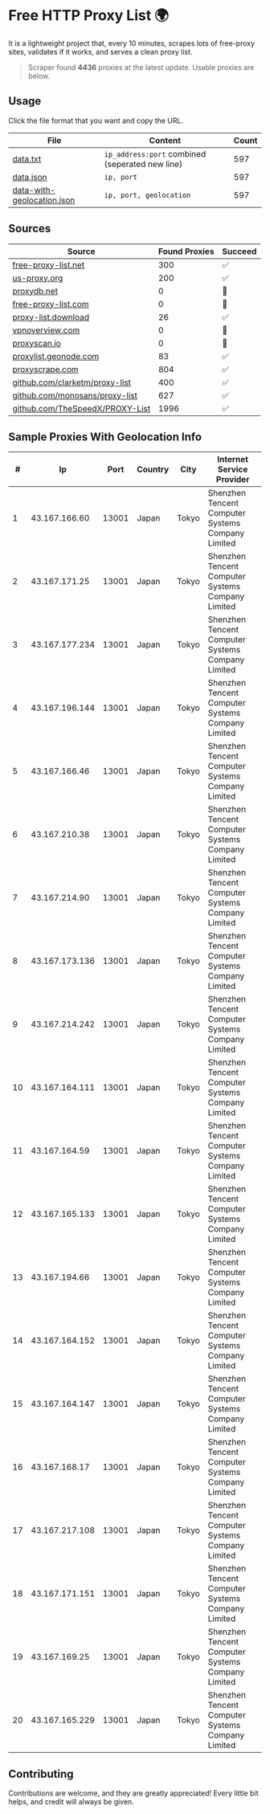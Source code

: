 
# Free HTTP Proxy List 🌍

It is a lightweight project that, every 10 minutes, scrapes lots of free-proxy sites, validates if it works, and serves a clean proxy list.


> Scraper found **4436** proxies at the latest update. Usable proxies are below.

## Usage

Click the file format that you want and copy the URL.


|File|Content|Count|
|----|-------|-----|
|[data.txt](https://raw.githubusercontent.com/themiralay/Proxy-List-World/master/data.txt)|`ip_address:port` combined (seperated new line)|597|
|[data.json](https://raw.githubusercontent.com/themiralay/Proxy-List-World/master/data.json)|`ip, port`|597|
|[data-with-geolocation.json](https://raw.githubusercontent.com/themiralay/Proxy-List-World/master/data-with-geolocation.json)|`ip, port, geolocation`|597|

## Sources

|Source|Found Proxies|Succeed|
|------|-------------|-------|
|[free-proxy-list.net](https://free-proxy-list.net)|300|✅|
|[us-proxy.org](https://www.us-proxy.org)|200|✅|
|[proxydb.net](http://proxydb.net)|0|🚫|
|[free-proxy-list.com](https://free-proxy-list.com/?page=&port=&type%5B%5D=http&type%5B%5D=https&up_time=0&search=Search)|0|🚫|
|[proxy-list.download](https://www.proxy-list.download/HTTP)|26|✅|
|[vpnoverview.com](https://vpnoverview.com/privacy/anonymous-browsing/free-proxy-servers)|0|🚫|
|[proxyscan.io](https://www.proxyscan.io)|0|🚫|
|[proxylist.geonode.com](https://proxylist.geonode.com/api/proxy-list?limit=300&page=1&sort_by=lastChecked&sort_type=desc&protocols=http,https)|83|✅|
|[proxyscrape.com](https://api.proxyscrape.com/v2/?request=displayproxies&protocol=http&timeout=10000&country=all&ssl=all&anonymity=all)|804|✅|
|[github.com/clarketm/proxy-list](https://raw.githubusercontent.com/clarketm/proxy-list/master/proxy-list-raw.txt)|400|✅|
|[github.com/monosans/proxy-list](https://raw.githubusercontent.com/monosans/proxy-list/main/proxies/http.txt)|627|✅|
|[github.com/TheSpeedX/PROXY-List](https://raw.githubusercontent.com/TheSpeedX/PROXY-List/master/http.txt)|1996|✅|


## Sample Proxies With Geolocation Info

|#|Ip|Port|Country|City|Internet Service Provider|
|-|--|----|-------|----|-------------------------|
|1|43.167.166.60|13001|Japan|Tokyo|Shenzhen Tencent Computer Systems Company Limited|
|2|43.167.171.25|13001|Japan|Tokyo|Shenzhen Tencent Computer Systems Company Limited|
|3|43.167.177.234|13001|Japan|Tokyo|Shenzhen Tencent Computer Systems Company Limited|
|4|43.167.196.144|13001|Japan|Tokyo|Shenzhen Tencent Computer Systems Company Limited|
|5|43.167.166.46|13001|Japan|Tokyo|Shenzhen Tencent Computer Systems Company Limited|
|6|43.167.210.38|13001|Japan|Tokyo|Shenzhen Tencent Computer Systems Company Limited|
|7|43.167.214.90|13001|Japan|Tokyo|Shenzhen Tencent Computer Systems Company Limited|
|8|43.167.173.136|13001|Japan|Tokyo|Shenzhen Tencent Computer Systems Company Limited|
|9|43.167.214.242|13001|Japan|Tokyo|Shenzhen Tencent Computer Systems Company Limited|
|10|43.167.164.111|13001|Japan|Tokyo|Shenzhen Tencent Computer Systems Company Limited|
|11|43.167.164.59|13001|Japan|Tokyo|Shenzhen Tencent Computer Systems Company Limited|
|12|43.167.165.133|13001|Japan|Tokyo|Shenzhen Tencent Computer Systems Company Limited|
|13|43.167.194.66|13001|Japan|Tokyo|Shenzhen Tencent Computer Systems Company Limited|
|14|43.167.164.152|13001|Japan|Tokyo|Shenzhen Tencent Computer Systems Company Limited|
|15|43.167.164.147|13001|Japan|Tokyo|Shenzhen Tencent Computer Systems Company Limited|
|16|43.167.168.17|13001|Japan|Tokyo|Shenzhen Tencent Computer Systems Company Limited|
|17|43.167.217.108|13001|Japan|Tokyo|Shenzhen Tencent Computer Systems Company Limited|
|18|43.167.171.151|13001|Japan|Tokyo|Shenzhen Tencent Computer Systems Company Limited|
|19|43.167.169.25|13001|Japan|Tokyo|Shenzhen Tencent Computer Systems Company Limited|
|20|43.167.165.229|13001|Japan|Tokyo|Shenzhen Tencent Computer Systems Company Limited|



## Contributing

Contributions are welcome, and they are greatly appreciated! Every
little bit helps, and credit will always be given.

